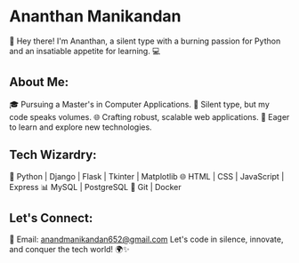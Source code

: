 # Ananthan Manikandan
👋 Hey there! I'm Ananthan, a silent type with a burning passion for Python and an insatiable appetite for learning. 💻

## About Me:
🎓 Pursuing a Master's in Computer Applications.
🤫 Silent type, but my code speaks volumes.
🌐 Crafting robust, scalable web applications.
🚀 Eager to learn and explore new technologies.

## Tech Wizardry:
🐍 Python | Django | Flask | Tkinter | Matplotlib
🌐 HTML | CSS | JavaScript | Express
📊 MySQL | PostgreSQL 
🔧 Git | Docker

## Let's Connect:
📧 Email: anandmanikandan652@gmail.com
Let's code in silence, innovate, and conquer the tech world! 🌍✨
